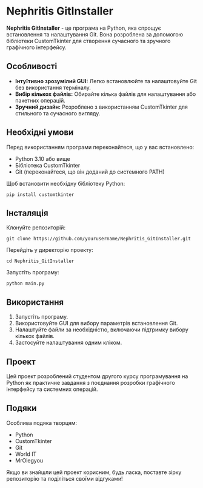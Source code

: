 <h1>Nephritis GitInstaller</h1>
    <p><strong>Nephritis GitInstaller</strong> - це програма на Python, яка спрощує встановлення та налаштування Git. Вона розроблена за допомогою бібліотеки CustomTkinter для створення сучасного та зручного графічного інтерфейсу.</p>

<h2>Особливості</h2>
    <ul>
        <li><strong>Інтуїтивно зрозумілий GUI:</strong> Легко встановлюйте та налаштовуйте Git без використання терміналу.</li>
        <li><strong>Вибір кількох файлів:</strong> Обирайте кілька файлів для налаштування або пакетних операцій.</li>
        <li><strong>Зручний дизайн:</strong> Розроблено з використанням CustomTkinter для стильного та сучасного вигляду.</li>
    </ul>

<h2>Необхідні умови</h2>
    <p>Перед використанням програми переконайтеся, що у вас встановлено:</p>
    <ul>
        <li>Python 3.10 або вище</li>
        <li>Бібліотека CustomTkinter</li>
        <li>Git (переконайтеся, що він доданий до системного PATH)</li>
    </ul>
    <p>Щоб встановити необхідну бібліотеку Python:</p>
    <pre><code>pip install customtkinter</code></pre>

<h2>Інсталяція</h2>
    <p>Клонуйте репозиторій:</p>
    <pre><code>git clone https://github.com/yourusername/Nephritis_GitInstaller.git</code></pre>
    <p>Перейдіть у директорію проекту:</p>
    <pre><code>cd Nephritis_GitInstaller</code></pre>
    <p>Запустіть програму:</p>
    <pre><code>python main.py</code></pre>

<h2>Використання</h2>
    <ol>
        <li>Запустіть програму.</li>
        <li>Використовуйте GUI для вибору параметрів встановлення Git.</li>
        <li>Налаштуйте файли за необхідністю, включаючи підтримку вибору кількох файлів.</li>
        <li>Застосуйте налаштування одним кліком.</li>
    </ol>

 <h2>Проект</h2>
    <p>Цей проект розроблений студентом другого курсу програмування на Python як практичне завдання з поєднання розробки графічного інтерфейсу та системних операцій.</p>

<h2>Подяки</h2>
    <p>Особлива подяка творцям:</p>
    <ul>
        <li>Python</li>
        <li>CustomTkinter</li>
        <li>Git</li>
        <li>World IT</li>
        <li>MrOlegyou</li>
    </ul>
    <p>Якщо ви знайшли цей проект корисним, будь ласка, поставте зірку репозиторію та поділіться своїми відгуками!</p>

